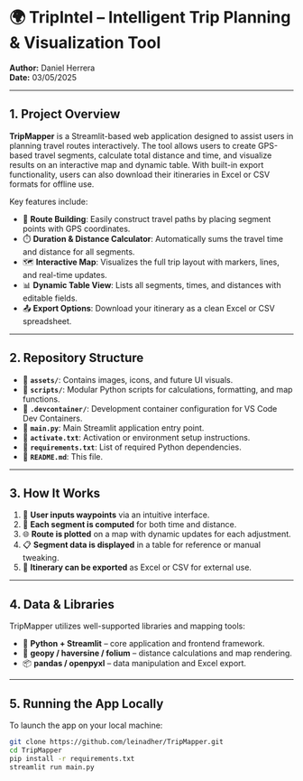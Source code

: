 # 🌍 TripIntel – Intelligent Trip Planning & Visualization Tool

**Author:** Daniel Herrera  
**Date:** 03/05/2025  

---

## 1. Project Overview

**TripMapper** is a Streamlit-based web application designed to assist users in planning travel routes interactively. The tool allows users to create GPS-based travel segments, calculate total distance and time, and visualize results on an interactive map and dynamic table. With built-in export functionality, users can also download their itineraries in Excel or CSV formats for offline use.

Key features include:

- 🧭 **Route Building**: Easily construct travel paths by placing segment points with GPS coordinates.
- ⏱️ **Duration & Distance Calculator**: Automatically sums the travel time and distance for all segments.
- 🗺️ **Interactive Map**: Visualizes the full trip layout with markers, lines, and real-time updates.
- 📊 **Dynamic Table View**: Lists all segments, times, and distances with editable fields.
- 📤 **Export Options**: Download your itinerary as a clean Excel or CSV spreadsheet.

---

## 2. Repository Structure

- 📁 **`assets/`**: Contains images, icons, and future UI visuals.
- 📁 **`scripts/`**: Modular Python scripts for calculations, formatting, and map functions.
- 📁 **`.devcontainer/`**: Development container configuration for VS Code Dev Containers.
- 📄 **`main.py`**: Main Streamlit application entry point.
- 📄 **`activate.txt`**: Activation or environment setup instructions.
- 📄 **`requirements.txt`**: List of required Python dependencies.
- 📄 **`README.md`**: This file.

---

## 3. How It Works

1. 📍 **User inputs waypoints** via an intuitive interface.
2. 🧮 **Each segment is computed** for both time and distance.
3. 🌐 **Route is plotted** on a map with dynamic updates for each adjustment.
4. 📋 **Segment data is displayed** in a table for reference or manual tweaking.
5. 💾 **Itinerary can be exported** as Excel or CSV for external use.

---

## 4. Data & Libraries

TripMapper utilizes well-supported libraries and mapping tools:

- 🐍 **Python + Streamlit** – core application and frontend framework.
- 📍 **geopy / haversine / folium** – distance calculations and map rendering.
- 📦 **pandas / openpyxl** – data manipulation and Excel export.

---

## 5. Running the App Locally

To launch the app on your local machine:

```bash
git clone https://github.com/leinadher/TripMapper.git
cd TripMapper
pip install -r requirements.txt
streamlit run main.py
